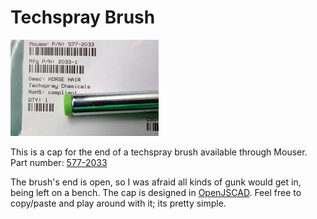# Techspray Brush

![Techspray with a printed brush cap](techspray-brush.png)

This is a cap for the end of a techspray brush available through Mouser. Part number: [577-2033](http://www.mouser.com/access/?pn=577-2033)

The brush's end is open, so I was afraid all kinds of gunk would get in, being left on a bench. The cap is designed in
[OpenJSCAD](https://openjscad.org/). Feel free to copy/paste and play around with it; its pretty simple.
